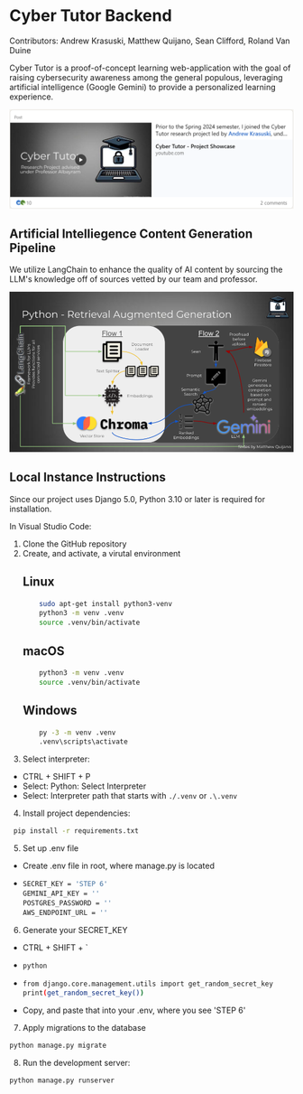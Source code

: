 # Cyber Tutor Backend

Contributors: Andrew Krasuski, Matthew Quijano, Sean Clifford, Roland Van Duine

Cyber Tutor is a proof-of-concept learning web-application with the goal of raising cybersecurity awareness among the general populous, leveraging artificial intelligence (Google Gemini) to provide a personalized learning experience.

[![cyber tutor linkedin post](media/linkedin.png)](https://www.linkedin.com/feed/update/urn:li:activity:7212262143935557632/)

## Artificial Intelliegence Content Generation Pipeline

We utilize LangChain to enhance the quality of AI content by sourcing the LLM's knowledge off of sources vetted by our team and professor.

![cyber tutor langchain flow](media/langchain.png)

## Local Instance Instructions

Since our project uses Django 5.0, Python 3.10 or later is required for installation.

In Visual Studio Code:

1. Clone the GitHub repository
2. Create, and activate, a virutal environment
   ## Linux
   ```bash
       sudo apt-get install python3-venv
       python3 -m venv .venv
       source .venv/bin/activate
   ```
   ## macOS
   ```bash
       python3 -m venv .venv
       source .venv/bin/activate
   ```
   ## Windows
   ```bash
       py -3 -m venv .venv
       .venv\scripts\activate
   ```
3. Select interpreter:

- CTRL + SHIFT + P
- Select: Python: Select Interpreter
- Select: Interpreter path that starts with `./.venv` or `.\.venv`

4. Install project dependencies:

```bash
 pip install -r requirements.txt
```

5. Set up .env file

- Create .env file in root, where manage.py is located
- ```bash
  SECRET_KEY = 'STEP 6'
  GEMINI_API_KEY = ''
  POSTGRES_PASSWORD = ''
  AWS_ENDPOINT_URL = ''
  ```

6. Generate your SECRET_KEY

- CTRL + SHIFT + `
- ```bash
  python
  ```
- ```bash
  from django.core.management.utils import get_random_secret_key
  print(get_random_secret_key())
  ```
- Copy, and paste that into your .env, where you see 'STEP 6'

7. Apply migrations to the database

```bash
python manage.py migrate
```

8. Run the development server:

```bash
python manage.py runserver
```
